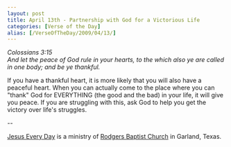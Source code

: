 ```yaml
---
layout: post
title: April 13th - Partnership with God for a Victorious Life
categories: [Verse of the Day]
alias: [/VerseOfTheDay/2009/04/13/]
---
```


_Colossians 3:15  
And let the peace of God rule in your hearts, to the which also ye
are called in one body; and be ye thankful._

If you have a thankful heart, it is more likely that you will also
have a peaceful heart. When you can actually come to the place where
you can "thank" God for EVERYTHING (the good and the bad) in your
life, it will give you peace. If you are struggling with this, ask
God to help you get the victory over life's struggles.

 --

<a href=http://jesuseveryday.net>Jesus Every Day</a> is a ministry of <a href=http://rodgersbaptist.net>Rodgers Baptist Church</a> in Garland, Texas.
